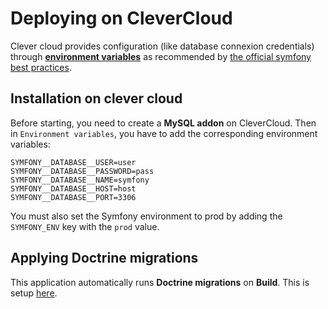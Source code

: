 
# Deploying on CleverCloud

Clever cloud provides configuration (like database connexion credentials) through
 **[environment variables](https://en.wikipedia.org/wiki/Environment_variable)**
 as recommended by [the official symfony best practices](http://symfony.com/doc/current/best_practices/configuration.html#moving-sensitive-options-outside-of-symfony-entirely).

## Installation on clever cloud

Before starting, you need to create a **MySQL addon** on CleverCloud.
Then in `Environment variables`, you have to add the corresponding environment variables:

```
SYMFONY__DATABASE__USER=user
SYMFONY__DATABASE__PASSWORD=pass
SYMFONY__DATABASE__NAME=symfony
SYMFONY__DATABASE__HOST=host
SYMFONY__DATABASE__PORT=3306
```

You must also set the Symfony environment to prod by adding the `SYMFONY_ENV` key with the `prod` value.

## Applying Doctrine migrations

This application automatically runs **Doctrine migrations** on **Build**. This is setup [here](../clevercloud/post_build.sh).
